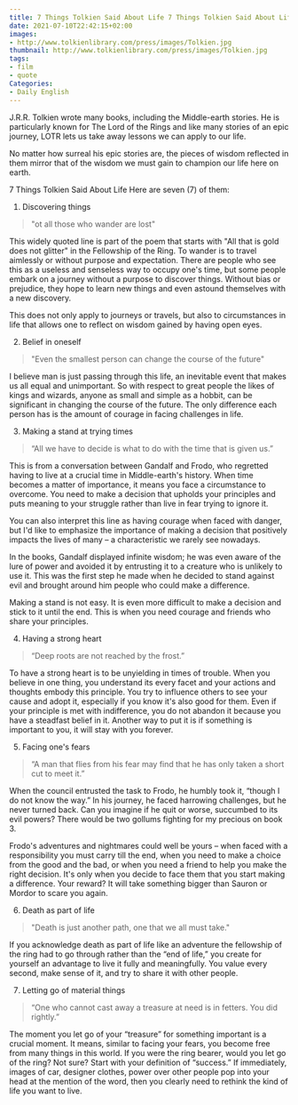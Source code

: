 ```yaml
---
title: 7 Things Tolkien Said About Life 7 Things Tolkien Said About Life — 7 Comments
date: 2021-07-10T22:42:15+02:00
images:
- http://www.tolkienlibrary.com/press/images/Tolkien.jpg
thumbnail: http://www.tolkienlibrary.com/press/images/Tolkien.jpg
tags:
- film
- quote
Categories:
- Daily English
---
```


J.R.R. Tolkien wrote many books, including the Middle-earth stories. He is particularly known for The Lord of the Rings and like many stories of an epic journey, LOTR lets us take away lessons we can apply to our life.

No matter how surreal his epic stories are, the pieces of wisdom reflected in them mirror that of the wisdom we must gain to champion our life here on earth.

7 Things Tolkien Said About Life
Here are seven (7) of them:

1. Discovering things

> "ot all those who wander are lost"

This widely quoted line is part of the poem that starts with "All that is gold does not glitter" in the Fellowship of the Ring. To wander is to travel aimlessly or without purpose and expectation. There are people who see this as a useless and senseless way to occupy one's time, but some people embark on a journey without a purpose to discover things. Without bias or prejudice, they hope to learn new things and even astound themselves with a new discovery.

This does not only apply to journeys or travels, but also to circumstances in life that allows one to reflect on wisdom gained by having open eyes.

2. Belief in oneself

> "Even the smallest person can change the course of the future"

I believe man is just passing through this life, an inevitable event that makes us all equal and unimportant. So with respect to great people the likes of kings and wizards, anyone as small and simple as a hobbit, can be significant in changing the course of the future. The only difference each person has is the amount of courage in facing challenges in life.

3. Making a stand at trying times

> “All we have to decide is what to do with the time that is given us.”

This is from a conversation between Gandalf and Frodo, who regretted having to live at a crucial time in Middle-earth's history. When time becomes a matter of importance, it means you face a circumstance to overcome. You need to make a decision that upholds your principles and puts meaning to your struggle rather than live in fear trying to ignore it.

You can also interpret this line as having courage when faced with danger, but I'd like to emphasize the importance of making a decision that positively impacts the lives of many – a characteristic we rarely see nowadays.

In the books, Gandalf displayed infinite wisdom; he was even aware of the lure of power and avoided it by entrusting it to a creature who is unlikely to use it. This was the first step he made when he decided to stand against evil and brought around him people who could make a difference.

Making a stand is not easy. It is even more difficult to make a decision and stick to it until the end. This is when you need courage and friends who share your principles.

4. Having a strong heart

> “Deep roots are not reached by the frost.”

To have a strong heart is to be unyielding in times of trouble. When you believe in one thing, you understand its every facet and your actions and thoughts embody this principle. You try to influence others to see your cause and adopt it, especially if you know it's also good for them. Even if your principle is met with indifference, you do not abandon it because you have a steadfast belief in it. Another way to put it is if something is important to you, it will stay with you forever.

5. Facing one's fears

> “A man that flies from his fear may find that he has only taken a short cut to meet it.”

When the council entrusted the task to Frodo, he humbly took it, “though I do not know the way.” In his journey, he faced harrowing challenges, but he never turned back. Can you imagine if he quit or worse, succumbed to its evil powers? There would be two gollums fighting for my precious on book 3.

Frodo's adventures and nightmares could well be yours – when faced with a responsibility you must carry till the end, when you need to make a choice from the good and the bad, or when you need a friend to help you make the right decision. It's only when you decide to face them that you start making a difference. Your reward? It will take something bigger than Sauron or Mordor to scare you again.

6. Death as part of life

> "Death is just another path, one that we all must take."

If you acknowledge death as part of life like an adventure the fellowship of the ring had to go through rather than the “end of life,” you create for yourself an advantage to live it fully and meaningfully. You value every second, make sense of it, and try to share it with other people.

7. Letting go of material things

> “One who cannot cast away a treasure at need is in fetters. You did rightly.”

The moment you let go of your “treasure” for something important is a crucial moment. It means, similar to facing your fears, you become free from many things in this world. If you were the ring bearer, would you let go of the ring? Not sure? Start with your definition of “success.” If immediately, images of car, designer clothes, power over other people pop into your head at the mention of the word, then you clearly need to rethink the kind of life you want to live.

